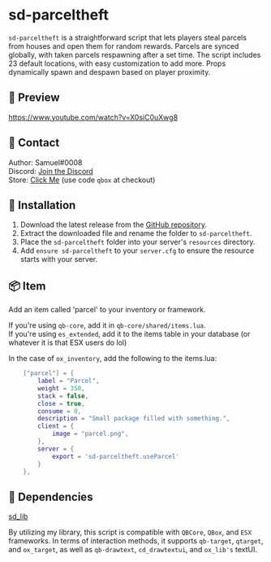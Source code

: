 # sd-parceltheft

`sd-parceltheft` is a straightforward script that lets players steal parcels from houses and open them for random rewards. Parcels are synced globally, with taken parcels respawning after a set time. The script includes 23 default locations, with easy customization to add more. Props dynamically spawn and despawn based on player proximity.

## 🎥 Preview
https://www.youtube.com/watch?v=X0siC0uXwg8

## 🔔 Contact
Author: Samuel#0008  
Discord: [Join the Discord](https://discord.gg/FzPehMQaBQ)<br>
Store: [Click Me](https://fivem.samueldev.shop) (use code `qbox` at checkout)

## 💾 Installation
1. Download the latest release from the [GitHub repository](https://github.com/Samuels-Development/sd-parceltheft/releases).
2. Extract the downloaded file and rename the folder to `sd-parceltheft`.
3. Place the `sd-parceltheft` folder into your server's `resources` directory.
4. Add `ensure sd-parceltheft` to your `server.cfg` to ensure the resource starts with your server.

## 📦 Item
Add an item called 'parcel' to your inventory or framework.

If you're using `qb-core`, add it in `qb-core/shared/items.lua`.<br>
If you're using `es_extended`, add it to the items table in your database (or whatever it is that ESX users do lol)

In the case of `ox_inventory`, add the following to the items.lua:
```lua
	["parcel"] = {
		label = "Parcel",
		weight = 350,
		stack = false,
		close = true,
		consume = 0,
		description = "Small package filled with something.",
		client = {
			image = "parcel.png",
		},
		server = {
			export = 'sd-parceltheft.useParcel'
		}
	},
```

## 📖 Dependencies
[sd_lib](https://github.com/Samuels-Development/sd_lib/releases)

By utilizing my library, this script is compatible with `QBCore`, `QBox`, and `ESX` frameworks. In terms of interaction methods, it supports `qb-target`, `qtarget`, and `ox_target`, as well as `qb-drawtext`, `cd_drawtextui`, and `ox_lib's` textUI.

